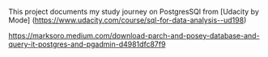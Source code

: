 This project documents my study journey on PostgresSQl from [Udacity by Mode] (https://www.udacity.com/course/sql-for-data-analysis--ud198)



https://marksoro.medium.com/download-parch-and-posey-database-and-query-it-postgres-and-pgadmin-d4981dfc87f9
